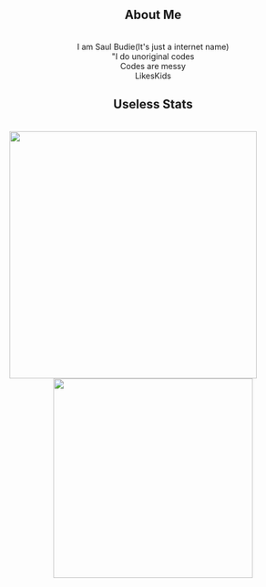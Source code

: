 <h2 align="center">About Me</h2>

<br>
<div align=center>I am Saul Budie(It's just a internet name)</div>
<div align=center>"I do unoriginal codes</div>
<div align=center>Codes are messy</div>
<div align=center>LikesKids</div>

<h2 align="center">Useless Stats</h2>

<br>
<div align=center>
    <a href="#" title="SaulBudie">
    <img align="left" width="434" src="https://github-readme-stats.vercel.app/api?username=SaulBudie&show_icons=true&theme=react&border_color=f5b8d8&hide_border=true" />
  </a>
  <a href="#" title="SaulBudie">
    <img width="350" align="center" src="https://github-readme-stats.vercel.app/api/top-langs/?username=SaulBudie&hide=c%23,powershell,Mathematica,Ruby,Objective-C,Objective-C%2b%2b,Cuda&title_color=f059b3&text_color=caf2fa&icon_color=f059b3&bg_color=2b1010&langs_count=8&layout=compact&border_color=f059b3&hide_border=true" />
  </a>
  
</div>
